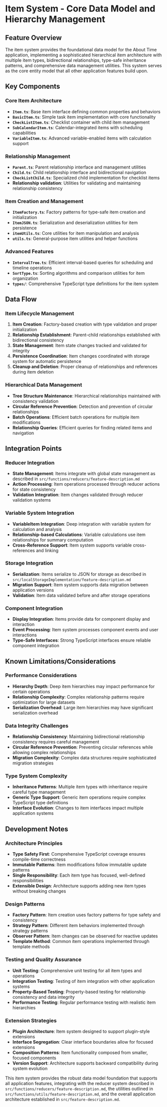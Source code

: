 # Item System - Core Data Model and Hierarchy Management

## Feature Overview
The item system provides the foundational data model for the About Time application, implementing a sophisticated hierarchical item architecture with multiple item types, bidirectional relationships, type-safe inheritance patterns, and comprehensive data management utilities. This system serves as the core entity model that all other application features build upon.

## Key Components

### Core Item Architecture
- **`Item.ts`**: Base item interface defining common properties and behaviors
- **`BasicItem.ts`**: Simple task item implementation with core functionality
- **`CheckListItem.ts`**: Checklist container with child item management
- **`SubCalendarItem.ts`**: Calendar-integrated items with scheduling capabilities
- **`VariableItem.ts`**: Advanced variable-enabled items with calculation support

### Relationship Management
- **`Parent.ts`**: Parent relationship interface and management utilities
- **`Child.ts`**: Child relationship interface and bidirectional navigation
- **`CheckListChild.ts`**: Specialized child implementation for checklist items
- **Relationship validation**: Utilities for validating and maintaining relationship consistency

### Item Creation and Management
- **`ItemFactory.ts`**: Factory patterns for type-safe item creation and initialization
- **`ItemJSON.ts`**: Serialization and deserialization utilities for item persistence
- **`itemUtils.ts`**: Core utilities for item manipulation and analysis
- **`utils.ts`**: General-purpose item utilities and helper functions

### Advanced Features
- **`IntervalTree.ts`**: Efficient interval-based queries for scheduling and timeline operations
- **`SortType.ts`**: Sorting algorithms and comparison utilities for item organization
- **`types/`**: Comprehensive TypeScript type definitions for the item system

## Data Flow

### Item Lifecycle Management
1. **Item Creation**: Factory-based creation with type validation and proper initialization
2. **Relationship Establishment**: Parent-child relationships established with bidirectional consistency
3. **State Management**: Item state changes tracked and validated for integrity
4. **Persistence Coordination**: Item changes coordinated with storage system for automatic persistence
5. **Cleanup and Deletion**: Proper cleanup of relationships and references during item deletion

### Hierarchical Data Management
- **Tree Structure Maintenance**: Hierarchical relationships maintained with consistency validation
- **Circular Reference Prevention**: Detection and prevention of circular relationships
- **Batch Operations**: Efficient batch operations for multiple item modifications
- **Relationship Queries**: Efficient queries for finding related items and navigation

## Integration Points

### Reducer Integration
- **State Management**: Items integrate with global state management as described in `src/functions/reducers/feature-description.md`
- **Action Processing**: Item operations processed through reducer actions for state consistency
- **Validation Integration**: Item changes validated through reducer validation systems

### Variable System Integration
- **VariableItem Integration**: Deep integration with variable system for calculation and analysis
- **Relationship-based Calculations**: Variable calculations use item relationships for summary computation
- **Cross-Reference Support**: Item system supports variable cross-references and linking

### Storage Integration
- **Serialization**: Items serialize to JSON for storage as described in `src/localStorageImplementation/feature-description.md`
- **Migration Support**: Item system supports data migration between application versions
- **Validation**: Item data validated before and after storage operations

### Component Integration
- **Display Integration**: Items provide data for component display and interaction
- **Event Processing**: Item system processes component events and user interactions
- **Type-Safe Interfaces**: Strong TypeScript interfaces ensure reliable component integration

## Known Limitations/Considerations

### Performance Considerations
- **Hierarchy Depth**: Deep item hierarchies may impact performance for certain operations
- **Relationship Complexity**: Complex relationship patterns require optimization for large datasets
- **Serialization Overhead**: Large item hierarchies may have significant serialization overhead

### Data Integrity Challenges
- **Relationship Consistency**: Maintaining bidirectional relationship consistency requires careful management
- **Circular Reference Prevention**: Preventing circular references while allowing complex relationships
- **Migration Complexity**: Complex data structures require sophisticated migration strategies

### Type System Complexity
- **Inheritance Patterns**: Multiple item types with inheritance require careful type management
- **Generic Type Support**: Generic item operations require complex TypeScript type definitions
- **Interface Evolution**: Changes to item interfaces impact multiple application systems

## Development Notes

### Architecture Principles
- **Type Safety First**: Comprehensive TypeScript coverage ensures compile-time correctness
- **Immutable Patterns**: Item modifications follow immutable update patterns
- **Single Responsibility**: Each item type has focused, well-defined responsibilities
- **Extensible Design**: Architecture supports adding new item types without breaking changes

### Design Patterns
- **Factory Pattern**: Item creation uses factory patterns for type safety and consistency
- **Strategy Pattern**: Different item behaviors implemented through strategy patterns
- **Observer Pattern**: Item changes can be observed for reactive updates
- **Template Method**: Common item operations implemented through template methods

### Testing and Quality Assurance
- **Unit Testing**: Comprehensive unit testing for all item types and operations
- **Integration Testing**: Testing of item integration with other application systems
- **Property-Based Testing**: Property-based testing for relationship consistency and data integrity
- **Performance Testing**: Regular performance testing with realistic item hierarchies

### Extension Strategies
- **Plugin Architecture**: Item system designed to support plugin-style extensions
- **Interface Segregation**: Clear interface boundaries allow for focused extensions
- **Composition Patterns**: Item functionality composed from smaller, focused components
- **Version Support**: Architecture supports backward compatibility during system evolution

This item system provides the robust data model foundation that supports all application features, integrating with the reducer system described in `src/functions/reducers/feature-description.md`, the utilities outlined in `src/functions/utils/feature-description.md`, and the overall application architecture established in `src/feature-description.md`.
